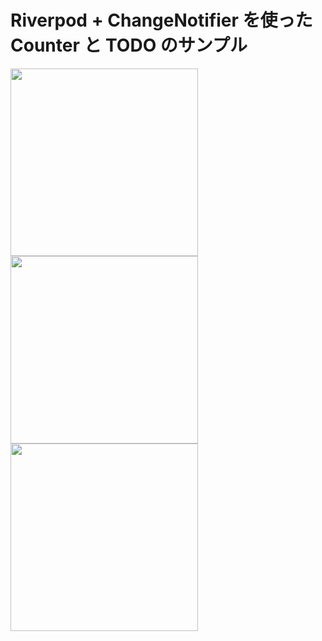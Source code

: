 # Riverpod + ChangeNotifier を使った Counter と TODO のサンプル

<img src="https://user-images.githubusercontent.com/66857966/114649406-7191f200-9d1b-11eb-9484-f165b1f9a133.png" width=300> <img src="https://user-images.githubusercontent.com/66857966/114649293-37c0eb80-9d1b-11eb-974d-da2d44b7345b.png" width=300> <img src="https://user-images.githubusercontent.com/66857966/114649409-735bb580-9d1b-11eb-8068-06da9c356a23.png" width=300> 


